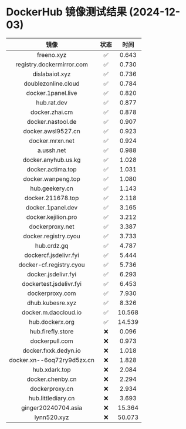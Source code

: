 # DockerHub 镜像测试结果 (2024-12-03)

|  镜像  |  状态  |  时间  |
| :----: | :----: | :----: |
| freeno.xyz | ✅ | 0.643 |
| registry.dockermirror.com | ✅ | 0.730 |
| dislabaiot.xyz | ✅ | 0.736 |
| doublezonline.cloud | ✅ | 0.784 |
| docker.1panel.live | ✅ | 0.820 |
| hub.rat.dev | ✅ | 0.877 |
| docker.zhai.cm | ✅ | 0.878 |
| docker.nastool.de | ✅ | 0.907 |
| docker.awsl9527.cn | ✅ | 0.923 |
| docker.mrxn.net | ✅ | 0.924 |
| a.ussh.net | ✅ | 0.988 |
| docker.anyhub.us.kg | ✅ | 1.028 |
| docker.actima.top | ✅ | 1.031 |
| docker.wanpeng.top | ✅ | 1.080 |
| hub.geekery.cn | ✅ | 1.143 |
| docker.211678.top | ✅ | 2.118 |
| docker.1panel.dev | ✅ | 3.165 |
| docker.kejilion.pro | ✅ | 3.212 |
| dockerproxy.net | ✅ | 3.387 |
| docker.registry.cyou | ✅ | 3.733 |
| hub.crdz.gq | ✅ | 4.787 |
| dockercf.jsdelivr.fyi | ✅ | 5.444 |
| docker-cf.registry.cyou | ✅ | 5.736 |
| docker.jsdelivr.fyi | ✅ | 6.293 |
| dockertest.jsdelivr.fyi | ✅ | 6.453 |
| dockerproxy.com | ✅ | 7.930 |
| dhub.kubesre.xyz | ✅ | 8.326 |
| docker.m.daocloud.io | ✅ | 10.568 |
| hub.dockerx.org | ✅ | 14.539 |
| hub.firefly.store | ❌ | 0.096 |
| dockerpull.com | ❌ | 0.973 |
| docker.fxxk.dedyn.io | ❌ | 1.018 |
| docker.xn--6oq72ry9d5zx.cn | ❌ | 1.828 |
| hub.xdark.top | ❌ | 2.084 |
| docker.chenby.cn | ❌ | 2.294 |
| dockerproxy.cn | ❌ | 2.934 |
| hub.littlediary.cn | ❌ | 3.693 |
| ginger20240704.asia | ❌ | 15.364 |
| lynn520.xyz | ❌ | 50.073 |
